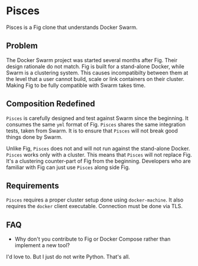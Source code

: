 Pisces
======

Pisces is a Fig clone that understands Docker Swarm.

Problem
-------

The Docker Swarm project was started several months after Fig.
Their design rationale do not match.
Fig is built for a stand-alone Docker, while Swarm is a clustering system.
This causes incompatibilty between them at the level that
a user cannot build, scale or link containers on their cluster.
Making Fig to be fully compatible with Swarm takes time.

Composition Redefined
---------------------

`Pisces` is carefully designed and test against Swarm since the beginning.
It consumes the same `yml` format of Fig.
`Pisces` shares the same integration tests, taken from Swarm.
It is to ensure that `Pisces` will not break good things done by Swarm.

Unlike Fig, `Pisces` does not and will not run against the stand-alone Docker.
`Pisces` works only with a cluster.
This means that `Pisces` will not replace Fig.
It's a clustering counter-part of Fig from the beginning.
Developers who are familiar with Fig can just use `Pisces` along side Fig.

Requirements
------------

`Pisces` requires a proper cluster setup done using `docker-machine`.
It also requires the `docker` client executable.
Connection must be done via TLS.

FAQ
---

  * Why don't you contribute to Fig or Docker Compose rather than implement a new tool?

  I'd love to. But I just do not write Python. That's all.
